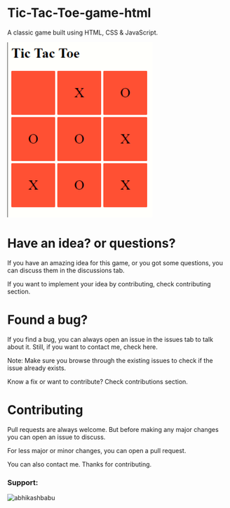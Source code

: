 # Tic-Tac-Toe-game-html

A classic game built using HTML, CSS & JavaScript.

<img src="https://raw.githubusercontent.com/abhikashbabu/Tic-Tac-Toe-game-html/main/two%20player.PNG" alt="twoplayer" ></img>

# Have an idea? or questions?
If you have an amazing idea for this game, or you got some questions, you can discuss them in the discussions tab.

If you want to implement your idea by contributing, check contributing section.

# Found a bug?
If you find a bug, you can always open an issue in the issues tab to talk about it. Still, if you want to contact me, check here.

Note: Make sure you browse through the existing issues to check if the issue already exists.

Know a fix or want to contribute? Check contributions section.

# Contributing
Pull requests are always welcome. But before making any major changes you can open an issue to discuss.

For less major or minor changes, you can open a pull request.

You can also contact me.
Thanks for contributing.


<h3 align="left">Support:</h3>
<p><a href="https://www.buymeacoffee.com/abhikashbabu"> <img align="left" src="https://cdn.buymeacoffee.com/buttons/v2/default-yellow.png" height="50" width="210" alt="abhikashbabu" /></a></p>




